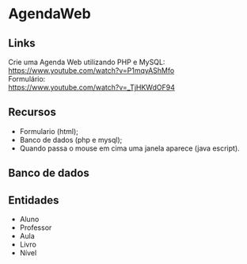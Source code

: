 # AgendaWeb
## Links
Crie uma Agenda Web utilizando PHP e MySQL: <br>
https://www.youtube.com/watch?v=P1mqyAShMfo <br>
Formulário: <br>
https://www.youtube.com/watch?v=_TjHKWdOF94

## Recursos
* Formulario (html);
* Banco de dados (php e mysql);
* Quando passa o mouse em cima uma janela aparece (java escript).

## Banco de dados
## Entidades
* Aluno
* Professor
* Aula
* Livro
* Nível
